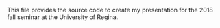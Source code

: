 This file provides the source code to create my presentation for the 2018 fall seminar at the University of Regina.